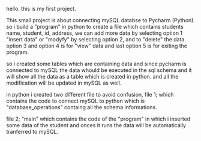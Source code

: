 hello.
this is my first project.

This small project is about connecting mySQL databse to Pycharm (Python).
so i build a "program" in python to create a file which contains students name, student, id, address, we can add more data by selecting option 1 "insert data" or "modyfy" by selecting option 2, and to "delete" the data option 3 and option 4 is for "view" data and last option 5 is for exiting the program.

so i created some tables which are containing data and since pycharm is connected to mySQL the data whould be executed in the sql schema and it will show all the data as a table which is created in python. 
and all the modification will be updated in mySQL as well.

in python i created two different file to avoid confusion, file 1; which contains the code to connect mySQL to python which is "database_operations" containg all the schema informations.

file 2; "main" which contains the code of the "program" in which i inserted some data of the student and onces it runs the data will be automatically tranferred to mySQL.
